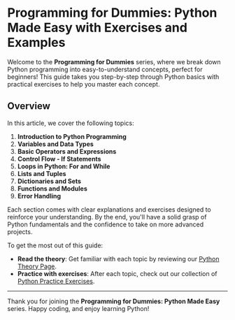 # Programming for Dummies: Python Made Easy with Exercises and Examples

Welcome to the **Programming for Dummies** series, where we break down Python programming into easy-to-understand concepts, perfect for beginners! This guide takes you step-by-step through Python basics with practical exercises to help you master each concept.

## Overview
In this article, we cover the following topics:

1. **Introduction to Python Programming**
2. **Variables and Data Types**
3. **Basic Operators and Expressions**
4. **Control Flow - If Statements**
5. **Loops in Python: For and While**
6. **Lists and Tuples**
7. **Dictionaries and Sets**
8. **Functions and Modules**
9. **Error Handling**

Each section comes with clear explanations and exercises designed to reinforce your understanding. By the end, you'll have a solid grasp of Python fundamentals and the confidence to take on more advanced projects.

To get the most out of this guide:
- **Read the theory**: Get familiar with each topic by reviewing our <a href="https://pythonid.com/tutorials/python-intro" target="_blank">Python Theory Page</a>.
- **Practice with exercises**: After each topic, check out our collection of <a href="https://pythonid.com/" target="_blank">Python Practice Exercises</a>.

---

Thank you for joining the **Programming for Dummies: Python Made Easy** series. Happy coding, and enjoy learning Python!
